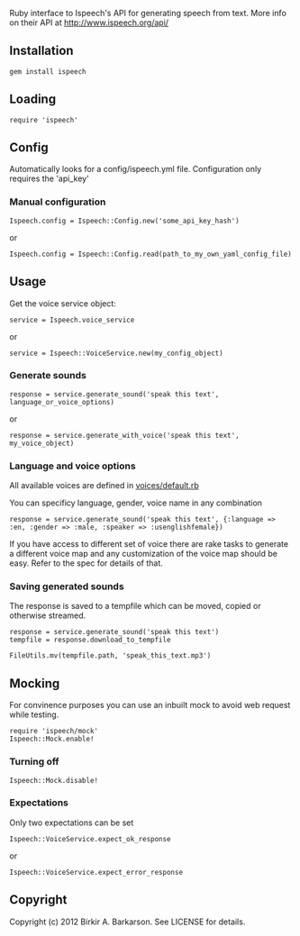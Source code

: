 Ruby interface to Ispeech's API for generating speech from text. 
More info on their API at http://www.ispeech.org/api/

## Installation

    gem install ispeech

## Loading
  
    require 'ispeech'

## Config

  Automatically looks for a config/ispeech.yml file.
  Configuration only requires the 'api_key'

### Manual configuration

    Ispeech.config = Ispeech::Config.new('some_api_key_hash')

  or

    Ispeech.config = Ispeech::Config.read(path_to_my_own_yaml_config_file)

## Usage

  Get the voice service object:

    service = Ispeech.voice_service 

  or 
  
    service = Ispeech::VoiceService.new(my_config_object)

### Generate sounds 

    response = service.generate_sound('speak this text', language_or_voice_options)
 
  or

    response = service.generate_with_voice('speak this text', my_voice_object)


### Language and voice options

  All available voices are defined in [voices/default.rb](https://github.com/birkirb/ispeech/blob/master/lib/ispeech/voices/default.rb)

  You can specificy language, gender, voice name in any combination

    response = service.generate_sound('speak this text', {:language => :en, :gender => :male, :speaker => :usenglishfemale})

  If you have access to different set of voice there are rake tasks to generate a different voice map and any customization of the voice map should be easy.
  Refer to the spec for details of that.

### Saving generated sounds

  The response is saved to a tempfile which can be moved, copied or otherwise streamed.

    response = service.generate_sound('speak this text')
    tempfile = response.download_to_tempfile
    
    FileUtils.mv(tempfile.path, 'speak_this_text.mp3')

## Mocking
  
  For convinence purposes you can use an inbuilt mock to avoid web request while testing.

    require 'ispeech/mock'
    Ispeech::Mock.enable!

### Turning off

    Ispeech::Mock.disable!

### Expectations

  Only two expectations can be set

    Ispeech::VoiceService.expect_ok_response

  or

    Ispeech::VoiceService.expect_error_response


## Copyright

Copyright (c) 2012 Birkir A. Barkarson. See LICENSE for details.
